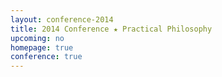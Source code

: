 ```yaml
---
layout: conference-2014
title: 2014 Conference ★ Practical Philosophy
upcoming: no
homepage: true
conference: true
---
```



